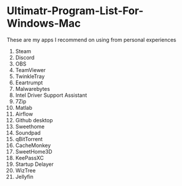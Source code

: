 # Ultimatr-Program-List-For-Windows-Mac
These are my apps I recommend on using from personal experiences 

1. Steam
2. Discord
3. OBS
4. TeamViewer
5. TwinkleTray
6. Eeartrumpt
7. Malwarebytes
8. Intel Driver Support Assistant
9. 7Zip
10. Matlab
11. Airflow
12. Github desktop
13. Sweethome
14. Soundpad
15. qBitTorrent
16. CacheMonkey
17. SweetHome3D
18. KeePassXC
19. Startup Delayer
20. WizTree
21. Jellyfin
